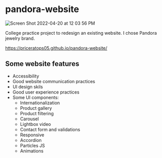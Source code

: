 # pandora-website

![Screen Shot 2022-04-20 at 12 03 56 PM](https://user-images.githubusercontent.com/66759818/164294532-3a770ab6-9874-4514-abeb-f95ed960eb07.png)


College practice project to redesign an existing website. I chose Pandora jewelry brand.

https://priceratops05.github.io/pandora-website/


 ## Some website features

 - Accessibility
 - Good website communication practices
 - UI design skils
 - Good user experience practices
 - Some UI components:
    - Internationalization
    - Product gallery
    - Product filtering
    - Carousel
    - Lightbox video
    - Contact form and validations 
    - Responsive
    - Accordion 
    - Particles JS
    - Animations

